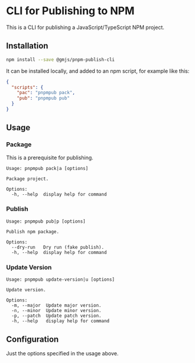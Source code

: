 # CLI for Publishing to NPM

This is a CLI for publishing a JavaScript/TypeScript NPM project.

## Installation

```bash
npm install --save @gmjs/pnpm-publish-cli
```

It can be installed locally, and added to an npm script, for example like this:

```json
{
  "scripts": {
    "pac": "pnpmpub pack",
    "pub": "pnpmpub pub"
  }
}
```

## Usage

### Package

This is a prerequisite for publishing.

```
Usage: pnpmpub pack|a [options]

Package project.

Options:
  -h, --help  display help for command
```

### Publish

```
Usage: pnpmpub pub|p [options]

Publish npm package.

Options:
  --dry-run   Dry run (fake publish).
  -h, --help  display help for command
```

### Update Version

```
Usage: pnpmpub update-version|u [options]

Update version.

Options:
  -m, --major  Update major version.
  -n, --minor  Update minor version.
  -p, --patch  Update patch version.
  -h, --help   display help for command
```

## Configuration

Just the options specified in the usage above.
